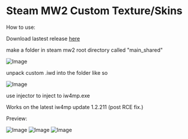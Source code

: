 # Steam MW2 Custom Texture/Skins


How to use:

Download lastest release [here](https://github.com/KingsleydotDev/MW2-Custom-skins/releases/tag/1.0)

make a folder in steam mw2 root directory called "main_shared"

![Image](https://i.imgur.com/9xR87R5.png)

unpack custom .iwd into the folder like so

![Image](https://i.imgur.com/zjneKQM.png)

use injector to inject to iw4mp.exe

Works on the latest iw4mp update 1.2.211 (post RCE fix.)


Preview:

![Image](https://i.imgur.com/mBaPwac.png)
![Image](https://i.imgur.com/c1TvL4t.png)
![Image](https://i.imgur.com/RDGNTbP.png)
